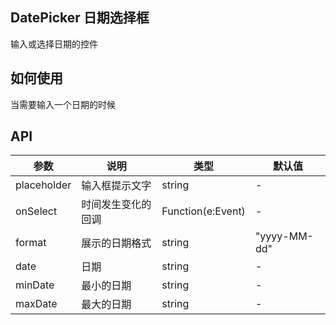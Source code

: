 DatePicker
日期选择框
---
输入或选择日期的控件

## 如何使用
当需要输入一个日期的时候


## API

<table>
    <thead>
        <tr>
            <th>参数</th>
            <th>说明</th>
            <th>类型</th>
            <th>默认值</th>
        </tr>
    </thead>
    <tbody>
        <tr>
            <td>placeholder</td>
            <td>输入框提示文字</td>
            <td>string</td>
            <td>-</td>
        </tr>
        <tr>
            <td>onSelect</td>
            <td>时间发生变化的回调</td>
            <td>Function(e:Event)</td>
            <td>-</td>
        </tr>
        <tr>
            <td>format</td>
            <td>展示的日期格式</td>
            <td>string</td>
            <td>"yyyy-MM-dd"</td>
        </tr>
        <tr>
            <td>date</td>
            <td>日期</td>
            <td>string</td>
            <td>-</td>
        </tr>
        <tr>
            <td>minDate</td>
            <td>最小的日期</td>
            <td>string</td>
            <td>-</td>
        </tr>
        <tr>
            <td>maxDate</td>
            <td>最大的日期</td>
            <td>string</td>
            <td>-</td>
        </tr>
    </tbody>

</table>
